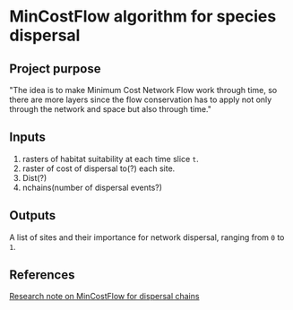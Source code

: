 # MinCostFlow algorithm for species dispersal

## Project purpose
"The idea is to make Minimum Cost Network Flow work through time, so there are more layers since the flow conservation has to apply not only through the network and space but also through time."

## Inputs
1. rasters of habitat suitability at each time slice `t`.
1. raster of cost of dispersal to(?) each site.
1. Dist(?)
1. nchains(number of dispersal events?)

## Outputs
A list of sites and their importance for network dispersal, ranging from `0` to `1`.

## References
[Research note on MinCostFlow for dispersal chains](literature/Phillips_2017_targetbased_site_prioritization_under_climate_change.pdf)
